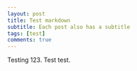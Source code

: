 ```yaml
---
layout: post
title: Test markdown
subtitle: Each post also has a subtitle
tags: [test]
comments: true
---
```


Testing 123. Test test.
